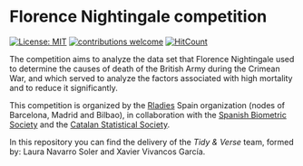 # Florence Nightingale competition

<!-- badges: start -->
[![License: MIT](https://img.shields.io/badge/License-MIT-blue.svg)](https://opensource.org/licenses/MIT)
[![contributions welcome](https://img.shields.io/badge/contributions-welcome-brightgreen.svg?style=flat)](https://github.com/dwyl/esta/issues)
[![HitCount](http://hits.dwyl.com/xavivg91/florence-nightingale-competition.svg)](http://hits.dwyl.com/xavivg91/florence-nightingale-competition
)
<!-- badges: end -->

The competition aims to analyze the data set that Florence Nightingale used to determine the causes of death of the British Army during the Crimean War, and which served to analyze the factors associated with high mortality and to reduce it significantly. 

This competition is organized by the [Rladies](https://rladies.org/) Spain organization (nodes of Barcelona, Madrid and Bilbao), in collaboration with the [Spanish Biometric Society](http://www.biometricsociety.net/) and the [Catalan Statistical Society](http://soce.iec.cat/).

In this repository you can find the delivery of the _Tidy & Verse_ team, formed by: Laura Navarro Soler and Xavier Vivancos García.
